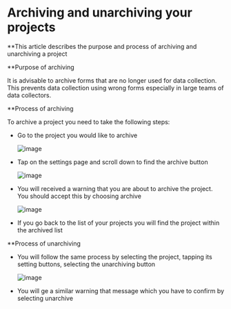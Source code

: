 # Archiving and unarchiving your projects

**This article describes the purpose and process of archiving and unarchiving a project

**Purpose of archiving

It is advisable to archive forms that are no longer used for data collection. This prevents data collection using wrong forms especially in large teams of data collectors.

**Process of archiving

To archive a project you need to take the following steps:

* Go to the project you would like to archive

    ![image](/images/archiving_projects/project.jpg)

* Tap on the settings page and scroll down to find the archive button

    ![image](/images/archiving_projects/archive_button.jpg)

* You will received a warning that you are about to archive the project. You should accept this by choosing archive

    ![image](/images/archiving_projects/archive_popup.jpg)

* If you go back to the list of your projects you will find the project within the archived list

**Process of unarchiving

* You will follow the same process by selecting the project, tapping its setting buttons, selecting the unarchiving button

    ![image](/images/archiving_projects/unarchive_popup.jpg)

* You will ge a similar warning that message which you have to confirm by selecting unarchive
